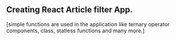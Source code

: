 ## Creating React Article filter App.


[simple functions are used in the application like ternary operator components, class, statless functions and many more.]